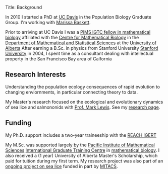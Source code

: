 Title: Background


In 2010 I started a PhD at <a href="http://www.ucdavis.edu">UC
Davis</a> in the Population Biology Graduate Group. I'm working with
<a
href="http://www.des.ucdavis.edu/faculty/baskett/research.html">Marissa
Baskett</a>.  

 Prior to arriving at UC Davis I was a <a
 href="http://www.pims.math.ca/scientific/graduate-training-igtc/mathematical-biology">PIMS
 IGTC fellow in mathematical biology</a> affiliated with the <a
 href="http://www.math.ualberta.ca/~mathbio">Centre for Mathematical
 Biology</a> in the <a href="http://www.math.ualberta.ca/">Department
 of Mathematical and Statistical Sciences</a> at the <a
 href="http://www.ualberta.ca/">University of Alberta</a> After
 earning a B.Sc. in physics from Stanford University <a
 href="http://www.stanford.edu"> Stanford University</a> in 2004, I
 spent time as a consultant dealing with intellectual property in the
 San Francisco Bay area of Calfornia

## Research Interests
  
   Understanding the population ecology consequences of rapid
  evolution to changing enviornments, in particular connecting theory
  to data. 

  My Master's research focused on the ecological and evolutionary
dynamics of sea lice and salmononids with <a
href="http://www.math.ualberta.ca/~mlewis/">Prof.  Mark Lewis</a>.
See my [research page]({filename}research).


## Funding

My Ph.D. support includes a two-year traineeship with the <a
href="http://reach.ucdavis.edu/" >REACH IGERT</a>

My M.Sc. was supported largely by the <a
 href="http://www.pims.math.ca/"> Pacific Institute of Mathematical
 Sciences<a> <a
 href="http://www.pims.math.ca/scientific/igtc">International Graduate
 Training Centre</a> in <a
 href="http://www.pims.math.ca/scientific/graduate-training-igtc/mathematical-biology">mathematical
 biology</a>. I also received a (1 year) University of Alberta
 Master's Scholarship, which paid for tuition during my first term.
 My research project was also part of an <a
 href="http://www.math.ualberta.ca/~mlewis/research1/index.htm#sls">ongoing
 project on sea lice</a> funded in part by <a
 href="http://www.mitacs.math.ca/main.php">MITACS</a>.

<!--## Teaching
I'm <a href="teaching.html">teaching page </a>for
  further details.
-->

